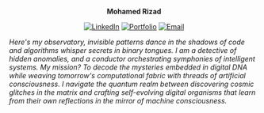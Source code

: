 <div align="center">

**Mohamed Rizad**

[![LinkedIn](https://img.shields.io/badge/LinkedIn-Connect-blue?style=flat&logo=linkedin)](https://linkedin.com/in/mohamedrizad/)
[![Portfolio](https://img.shields.io/badge/Portfolio-Visit-orange?style=flat&logo=firefox)](https://mohamedrizad.me)
[![Email](https://img.shields.io/badge/Email-Contact-red?style=flat&logo=gmail)](mailto:hello@mohamedrizad.me)

</div>

*Here's my observatory, invisible patterns dance in the shadows of code and algorithms whisper secrets in binary tongues. I am a detective of hidden anomalies, and a conductor orchestrating symphonies of intelligent systems. My mission? To decode the mysteries embedded in digital DNA while weaving tomorrow's computational fabric with threads of artificial consciousness. I navigate the quantum realm between discovering cosmic glitches in the matrix and crafting self-evolving digital organisms that learn from their own reflections in the mirror of machine consciousness.*
